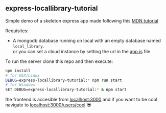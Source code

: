 ## express-locallibrary-tutorial
Simple demo of a skeleton express app made following this [MDN tutorial](https://developer.mozilla.org/en-US/docs/Learn/Server-side/Express_Nodejs/)

Requisites:
- A mongodb database running on local with an empty database named `local_library`.\
 or you can set a cloud instance by setting the url in the [app.js](./app.js) file

To run the server clone this repo and then execute:
```sh
npm install
# for OSX/Linux
DEBUG=express-locallibrary-tutorial:* npm run start
# for Windows
SET DEBUG=express-locallibrary-tutorial:* & npm start
```
the frontend is accesible from [localhost:3000](localhost:3000)
and if you want to be cool navigate to [localhost:3000/users/cool](localhost:3000/users/cool) :sunglasses:
